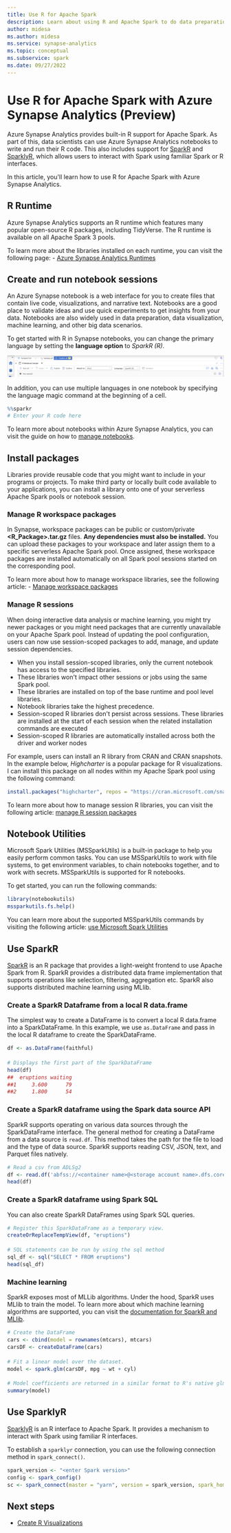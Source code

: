 ```yaml
---
title: Use R for Apache Spark
description: Learn about using R and Apache Spark to do data preparation and machine learning in Azure Synapse Analytics notebooks.
author: midesa
ms.author: midesa
ms.service: synapse-analytics 
ms.topic: conceptual
ms.subservice: spark
ms.date: 09/27/2022 
---
```


# Use R for Apache Spark with Azure Synapse Analytics (Preview)

Azure Synapse Analytics provides built-in R support for Apache Spark. As part of this, data scientists can use Azure Synapse Analytics notebooks to write and run their R code. This also includes support for [SparkR](https://spark.apache.org/docs/latest/sparkr.html) and [SparklyR](https://spark.rstudio.com/), which allows users to interact with Spark using familiar Spark or R interfaces.

In this article, you'll learn how to use R for Apache Spark with Azure Synapse Analytics.

## R Runtime

Azure Synapse Analytics supports an R runtime which features many popular open-source R packages, including TidyVerse. The R runtime is available on all Apache Spark 3 pools. 

To learn more about the libraries installed on each runtime, you can visit the following page:
    - [Azure Synapse Analytics Runtimes](./apache-spark-version-support.md)

## Create and run notebook sessions

An Azure Synapse notebook is a web interface for you to create files that contain live code, visualizations, and narrative text. Notebooks are a good place to validate ideas and use quick experiments to get insights from your data. Notebooks are also widely used in data preparation, data visualization, machine learning, and other big data scenarios. 

To get started with R in Synapse notebooks, you can change the primary language by setting the **language option** to *SparkR (R)*.

   ![Screenshot of the R language option.](./media/apache-spark-data-viz/r-language-option.png#lightbox)

In addition, you can use multiple languages in one notebook by specifying the language magic command at the beginning of a cell.

```r
%%sparkr
# Enter your R code here
```

To learn more about notebooks within Azure Synapse Analytics, you can visit the guide on how to [manage notebooks](./apache-spark-development-using-notebooks.md).

## Install packages

Libraries provide reusable code that you might want to include in your programs or projects. To make third party or locally built code available to your applications, you can install a library onto one of your serverless Apache Spark pools or notebook session.

### Manage R workspace packages

In Synapse, workspace packages can be public or custom/private **<R_Package>.tar.gz** files. **Any dependencies must also be installed.** You can upload these packages to your workspace and later assign them to a specific serverless Apache Spark pool. Once assigned, these workspace packages are installed automatically on all Spark pool sessions started on the corresponding pool.

To learn more about how to manage workspace libraries, see the following article:
    - [Manage workspace packages](./apache-spark-manage-workspace-packages.md)

### Manage R sessions

When doing interactive data analysis or machine learning, you might try newer packages or you might need packages that are currently unavailable on your Apache Spark pool. Instead of updating the pool configuration, users can now use session-scoped packages to add, manage, and update session dependencies.

  - When you install session-scoped libraries, only the current notebook has access to the specified libraries.
  - These libraries won't impact other sessions or jobs using the same Spark pool.
  - These libraries are installed on top of the base runtime and pool level libraries.
  - Notebook libraries take the highest precedence.
  - Session-scoped R libraries don't persist across sessions. These libraries are installed at the start of each session when the related installation commands are executed
  - Session-scoped R libraries are automatically installed across both the driver and worker nodes

For example, users can install an R library from CRAN and CRAN snapshots. In the example below, *Highcharter* is a popular package for R visualizations. I can install this package on all nodes within my Apache Spark pool using the following command:

```r
install.packages("highcharter", repos = "https://cran.microsoft.com/snapshot/2021-07-16/")
```

To learn more about how to manage session R libraries, you can visit the following article: [manage R session packages](./apache-spark-manage-session-packages.md#session-scoped-r-packages-preview)

## Notebook Utilities

Microsoft Spark Utilities (MSSparkUtils) is a built-in package to help you easily perform common tasks. You can use MSSparkUtils to work with file systems, to get environment variables, to chain notebooks together, and to work with secrets. MSSparkUtils is supported for R notebooks.

To get started, you can run the following commands:

```r
library(notebookutils)
mssparkutils.fs.help()
```

You can learn more about the supported MSSparkUtils commands by visiting the following article: [use Microsoft Spark Utilities](./microsoft-spark-utilities.md)

## Use SparkR

[SparkR](https://spark.apache.org/docs/latest/sparkr.html) is an R package that provides a light-weight frontend to use Apache Spark from R. SparkR provides a distributed data frame implementation that supports operations like selection, filtering, aggregation etc. SparkR also supports distributed machine learning using MLlib.

### Create a SparkR Dataframe from a local R data.frame

The simplest way to create a DataFrame is to convert a local R data.frame into a SparkDataFrame. In this example, we use ```as.DataFrame``` and pass in the local R dataframe to create the SparkDataFrame.  

```r
df <- as.DataFrame(faithful)

# Displays the first part of the SparkDataFrame
head(df)
##  eruptions waiting
##1     3.600      79
##2     1.800      54
```

### Create a SparkR dataframe using the Spark data source API

SparkR supports operating on various data sources through the SparkDataFrame interface. The general method for creating a DataFrame from a data source is ```read.df```. This method takes the path for the file to load and the type of data source. SparkR supports reading CSV, JSON, text, and Parquet files natively.

```r
# Read a csv from ADLSg2
df <- read.df('abfss://<container name>@<storage account name>.dfs.core.windows.net/avocado.csv', 'csv', header="true")
head(df)
```

### Create a SparkR dataframe using Spark SQL

You can also create SparkR DataFrames using Spark SQL queries.

```r
# Register this SparkDataFrame as a temporary view.
createOrReplaceTempView(df, "eruptions")

# SQL statements can be run by using the sql method
sql_df <- sql("SELECT * FROM eruptions")
head(sql_df)
```

### Machine learning

SparkR exposes most of MLLib algorithms. Under the hood, SparkR uses MLlib to train the model. To learn more about which machine learning algorithms are supported, you can visit the [documentation for SparkR and MLlib](https://spark.apache.org/docs/latest/sparkr.html#machine-learning).

```r
# Create the DataFrame
cars <- cbind(model = rownames(mtcars), mtcars)
carsDF <- createDataFrame(cars)

# Fit a linear model over the dataset.
model <- spark.glm(carsDF, mpg ~ wt + cyl)

# Model coefficients are returned in a similar format to R's native glm().
summary(model)
```

## Use SparklyR

[SparklyR](https://spark.rstudio.com/) is an R interface to Apache Spark. It provides a mechanism to interact with Spark using familiar R interfaces.

To establish a ```sparklyr``` connection, you can use the following connection method in ```spark_connect()```.

```r
spark_version <- "<enter Spark version>"
config <- spark_config()
sc <- spark_connect(master = "yarn", version = spark_version, spark_home = "/opt/spark", config = config, method='synapse')
```

## Next steps

- [Create R Visualizations](./apache-spark-data-visualization.md#r-libraries-preview)

